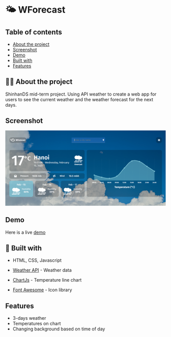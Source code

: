 # 🌤 WForecast

## Table of contents

- [About the project](#-about-the-project)
- [Screenshot](#screenshot)
- [Demo](#demo)
- [Built with](#-built-with)
- [Features](#features)

## 👨‍💻 About the project

ShinhanDS mid-term project. Using API weather to create a web app for users to see the current weather and the weather forecast for the next days.

## Screenshot

<img width="800" alt="screenshot" src="https://github.com/PhongLi/Js-Weather-ForeCast/blob/41f6d1be19709180483a5ca8c47aebf33d042d6c/assets/images/screenshot.png">

## Demo

Here is a live [demo]

[demo]: https://phongli.github.io/Js-Weather-ForeCast/


## 🚀 Built with

- HTML, CSS, Javascript

- [Weather API] - Weather data

  [weather api]: https://www.weatherapi.com/

- [ChartJs] - Temperature line chart 
  
  [chartjs]: https://www.chartjs.org/docs/latest/

- [Font Awesome] - Icon library

  [font awesome]: https://fontawesome.com/

## Features
- 3-days weather
- Temperatures on chart
- Changing background based on time of day
